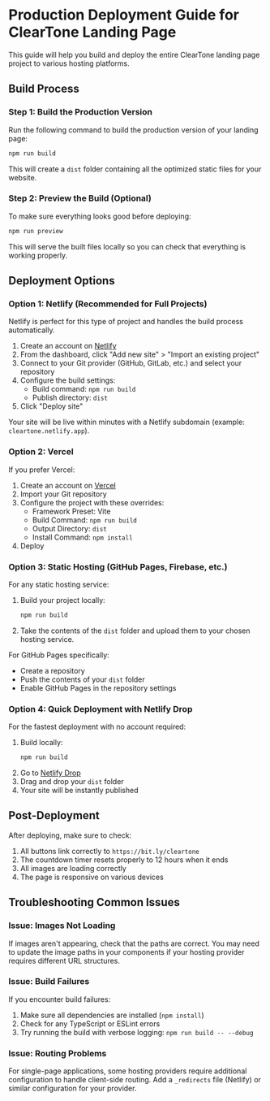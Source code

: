 # Production Deployment Guide for ClearTone Landing Page

This guide will help you build and deploy the entire ClearTone landing page project to various hosting platforms.

## Build Process

### Step 1: Build the Production Version

Run the following command to build the production version of your landing page:

```bash
npm run build
```

This will create a `dist` folder containing all the optimized static files for your website.

### Step 2: Preview the Build (Optional)

To make sure everything looks good before deploying:

```bash
npm run preview
```

This will serve the built files locally so you can check that everything is working properly.

## Deployment Options

### Option 1: Netlify (Recommended for Full Projects)

Netlify is perfect for this type of project and handles the build process automatically.

1. Create an account on [Netlify](https://netlify.com)
2. From the dashboard, click "Add new site" > "Import an existing project"
3. Connect to your Git provider (GitHub, GitLab, etc.) and select your repository
4. Configure the build settings:
   - Build command: `npm run build`
   - Publish directory: `dist`
5. Click "Deploy site"

Your site will be live within minutes with a Netlify subdomain (example: `cleartone.netlify.app`).

### Option 2: Vercel

If you prefer Vercel:

1. Create an account on [Vercel](https://vercel.com)
2. Import your Git repository
3. Configure the project with these overrides:
   - Framework Preset: Vite
   - Build Command: `npm run build`
   - Output Directory: `dist`
   - Install Command: `npm install`
4. Deploy

### Option 3: Static Hosting (GitHub Pages, Firebase, etc.)

For any static hosting service:

1. Build your project locally:
   ```bash
   npm run build
   ```
2. Take the contents of the `dist` folder and upload them to your chosen hosting service.

For GitHub Pages specifically:
- Create a repository
- Push the contents of your `dist` folder
- Enable GitHub Pages in the repository settings

### Option 4: Quick Deployment with Netlify Drop

For the fastest deployment with no account required:

1. Build locally:
   ```bash
   npm run build
   ```
2. Go to [Netlify Drop](https://app.netlify.com/drop)
3. Drag and drop your `dist` folder
4. Your site will be instantly published

## Post-Deployment

After deploying, make sure to check:

1. All buttons link correctly to `https://bit.ly/cleartone`
2. The countdown timer resets properly to 12 hours when it ends
3. All images are loading correctly
4. The page is responsive on various devices

## Troubleshooting Common Issues

### Issue: Images Not Loading

If images aren't appearing, check that the paths are correct. You may need to update the image paths in your components if your hosting provider requires different URL structures.

### Issue: Build Failures

If you encounter build failures:
1. Make sure all dependencies are installed (`npm install`)
2. Check for any TypeScript or ESLint errors
3. Try running the build with verbose logging: `npm run build -- --debug`

### Issue: Routing Problems

For single-page applications, some hosting providers require additional configuration to handle client-side routing. Add a `_redirects` file (Netlify) or similar configuration for your provider.